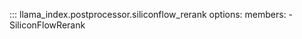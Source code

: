 ::: llama_index.postprocessor.siliconflow_rerank
    options:
      members:
        - SiliconFlowRerank
